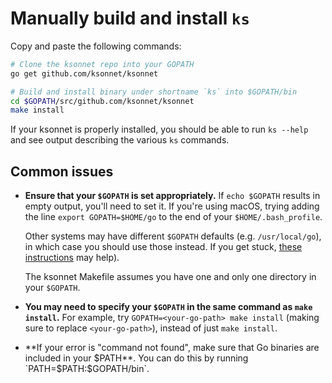 # Manually build and install `ks`

Copy and paste the following commands:
```bash
# Clone the ksonnet repo into your GOPATH
go get github.com/ksonnet/ksonnet

# Build and install binary under shortname `ks` into $GOPATH/bin
cd $GOPATH/src/github.com/ksonnet/ksonnet
make install
```

If your ksonnet is properly installed, you should be able to run `ks --help` and see output describing the various `ks` commands.

## Common issues

* **Ensure that your `$GOPATH` is set appropriately.**
  If `echo $GOPATH` results in empty output, you'll need to set it.
  If you're using macOS, trying adding the line `export GOPATH=$HOME/go` to the end of your `$HOME/.bash_profile`.

  Other systems may have different `$GOPATH` defaults (e.g. `/usr/local/go`), in which case you should use those instead.
  If you get stuck, [these instructions](https://github.com/golang/go/wiki/SettingGOPATH) may help).

  The ksonnet Makefile assumes you have one and only one directory in your `$GOPATH`.

* **You may need to specify your `$GOPATH` in the same command as `make install`.**
  For example, try `GOPATH=<your-go-path> make install` (making sure to replace `<your-go-path>`), instead of just `make install`.

* **If your error is "command not found", make sure that Go binaries are included in your $PATH**.
  You can do this by running `PATH=$PATH:$GOPATH/bin`.